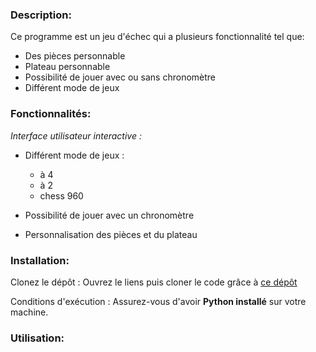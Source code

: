 ### Description:
Ce programme est un jeu d'échec qui a plusieurs fonctionnalité tel que:
  - Des pièces personnable
  - Plateau personnable
  - Possibilité de jouer avec ou sans chronomètre
  - Différent mode de jeux

### Fonctionnalités:
*Interface utilisateur interactive :*
- Différent mode de jeux :
    - à 4
    - à 2
    - chess 960 

- Possibilité de jouer avec un chronomètre

- Personnalisation des pièces et du plateau


### Installation:
Clonez le dépôt : Ouvrez le liens puis cloner le code grâce à [ce dépôt](https://github.com/Arkunir/2024_2025__lndb_chessgame_gp4.git)

Conditions d'exécution : Assurez-vous d'avoir **Python installé** sur votre machine.

### Utilisation: